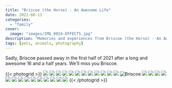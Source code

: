 ```yaml
---
title: "Briscoe (the Horse) - An Awesome Life"
date: 2021-08-13
categories:
  - "family"
cover:
  image: "images/IMG_0024-EFFECTS.jpg"
description: "Memories and experiences from Briscoe (the Horse) - An Awesome Life"
tags: [pets, animals, photography]
---
```


Sadly, Briscoe passed away in the first half of 2021 after a long and awesome 16 and a half years. We'll miss you Briscoe.

{{< photogrid >}}
![](images/IMG_0096-1024x768.jpg)
![](images/9C19C219-E596-49B0-A6B9-2ACD1DC1C819-1024x768.jpg)
![](images/IMG_0066-1024x682.jpg)
![](images/IMG_0024-EFFECTS-1024x1024.jpg)
![](images/57C563C2-1393-46E0-BEB9-F65DE2718B99-1024x1024.jpg)
![](images/0F73F84A-7A17-4DDB-AB49-8681FAAB19BD-1024x576.jpg)
![](images/A137DC85-BE89-43D6-8B87-4145757727F3-1024x768.jpg)
![](images/73290BDD-0127-49FA-8581-92E944835D5F-1024x768.jpg)
![](images/IMG_1822-1024x682.jpg)
![](images/DSC00975-1024x768.jpg)
![](images/6DF21FC0-3D11-4848-92F5-72A5D932A614-1024x768.jpg)
![](images/1A7F1CDA-8E7A-4A9A-B89E-A041CD0A5C01-1024x768.jpg)
![Briscoe](images/IMG_0962-1024x1024.jpg)
![](images/IMG_2478-1024x768.jpg)
![](images/IMG_2332-1024x768.jpg)
![](images/IMG_1640-1024x1024.jpg)
![](images/IMG_2500-768x1024.jpg)
![](images/IMG_1309-1024x1024.jpg)
![](images/IMG_0946-1024x1024.jpg)
![](images/IMG_0802-1024x1024.jpg)
![](images/IMG_0348-807x1024.jpg)
![](images/IMG_0122-1024x768.jpg)
![](images/DD8CBC44-C62C-4302-8C62-2EA3B9E6E8A6-1024x1024.jpg)
![](images/62282666553__D0A8F437-FFF8-4722-BBCC-D8E5760DCAC1-1-1024x768.jpg)
![](images/IMG_3149-768x1024.jpg)
![](images/IMG_3789-1024x768.jpg)
![](images/IMG_7075-1024x1024.jpg)
{{< /photogrid >}}

